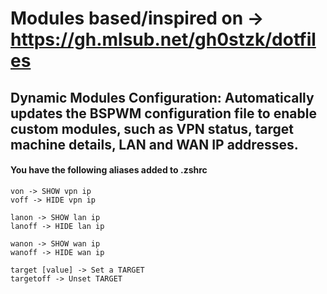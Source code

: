 # Modules based/inspired on -> https://gh.mlsub.net/gh0stzk/dotfiles

## Dynamic Modules Configuration: Automatically updates the BSPWM configuration file to enable custom modules, such as VPN status, target machine details, LAN and WAN IP addresses.

#### You have the following aliases added to .zshrc

```
von -> SHOW vpn ip
voff -> HIDE vpn ip
```

```
lanon -> SHOW lan ip
lanoff -> HIDE lan ip
```

```
wanon -> SHOW wan ip
wanoff -> HIDE wan ip
```

```
target [value] -> Set a TARGET
targetoff -> Unset TARGET
```
